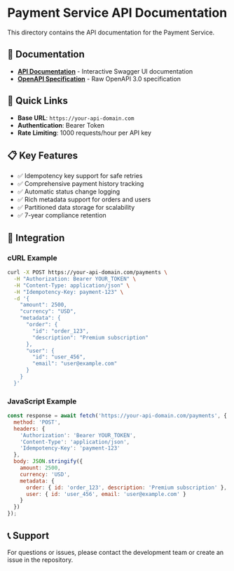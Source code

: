 # Payment Service API Documentation

This directory contains the API documentation for the Payment Service.

## 📖 Documentation

- **[API Documentation](index.html)** - Interactive Swagger UI documentation
- **[OpenAPI Specification](openapi.yaml)** - Raw OpenAPI 3.0 specification

## 🚀 Quick Links

- **Base URL**: `https://your-api-domain.com`
- **Authentication**: Bearer Token
- **Rate Limiting**: 1000 requests/hour per API key

## 📋 Key Features

- ✅ Idempotency key support for safe retries
- ✅ Comprehensive payment history tracking
- ✅ Automatic status change logging
- ✅ Rich metadata support for orders and users
- ✅ Partitioned data storage for scalability
- ✅ 7-year compliance retention

## 🔧 Integration

### cURL Example
```bash
curl -X POST https://your-api-domain.com/payments \
  -H "Authorization: Bearer YOUR_TOKEN" \
  -H "Content-Type: application/json" \
  -H "Idempotency-Key: payment-123" \
  -d '{
    "amount": 2500,
    "currency": "USD",
    "metadata": {
      "order": {
        "id": "order_123",
        "description": "Premium subscription"
      },
      "user": {
        "id": "user_456",
        "email": "user@example.com"
      }
    }
  }'
```

### JavaScript Example
```javascript
const response = await fetch('https://your-api-domain.com/payments', {
  method: 'POST',
  headers: {
    'Authorization': 'Bearer YOUR_TOKEN',
    'Content-Type': 'application/json',
    'Idempotency-Key': 'payment-123'
  },
  body: JSON.stringify({
    amount: 2500,
    currency: 'USD',
    metadata: {
      order: { id: 'order_123', description: 'Premium subscription' },
      user: { id: 'user_456', email: 'user@example.com' }
    }
  })
});
```

## 📞 Support

For questions or issues, please contact the development team or create an issue in the repository.
